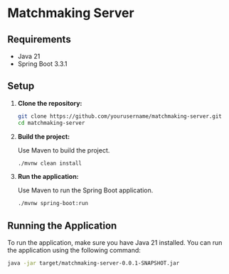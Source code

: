 # Matchmaking Server


## Requirements

- Java 21
- Spring Boot 3.3.1

## Setup

1. **Clone the repository:**

    ```sh
    git clone https://github.com/yourusername/matchmaking-server.git
    cd matchmaking-server
    ```

2. **Build the project:**

    Use Maven to build the project.

    ```sh
    ./mvnw clean install
    ```

3. **Run the application:**

    Use Maven to run the Spring Boot application.

    ```sh
    ./mvnw spring-boot:run
    ```

## Running the Application

To run the application, make sure you have Java 21 installed. You can run the application using the following command:

```sh
java -jar target/matchmaking-server-0.0.1-SNAPSHOT.jar
